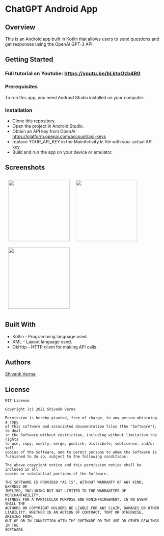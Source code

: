 # ChatGPT Android App

## Overview

This is an Android app built in Kotlin that allows users to send questions and get responses using the OpenAI GPT-3 API.

## Getting Started
### Full tutorial on Youtube: https://youtu.be/bLktoOzb4R0
### Prerequisites
To run this app, you need Android Studio installed on your computer.

### Installation
- Clone this repository.
- Open the project in Android Studio.
- Obtain an API key from OpenAI: https://platform.openai.com/account/api-keys
- replace YOUR_API_KEY in the MainActivity.kt file with your actual API key.
- Build and run the app on your device or emulator.

## Screenshots

[<img src="https://i.imgur.com/um3xa2j.png" align="left"
width="200"
    hspace="10" vspace="10">](https://i.imgur.com/um3xa2j.png)
[<img src="https://i.imgur.com/ofwR5YT.png" align="center"
width="200"
    hspace="10" vspace="10">](https://i.imgur.com/ofwR5YT.png)
[<img src="https://i.imgur.com/rsv9Em6.png" align="center"
width="200"
    hspace="10" vspace="10">](https://i.imgur.com/rsv9Em6.png)    

## Built With
- Kotlin - Programming language used.
- XML - Layout language used.
- OkHttp - HTTP client for making API calls.

## Authors
[Shivank Verma](https://www.linkedin.com/in/shivank8/)


## License
```license
MIT License

Copyright (c) 2021 Shivank Verma

Permission is hereby granted, free of charge, to any person obtaining a copy
of this software and associated documentation files (the "Software"), to deal
in the Software without restriction, including without limitation the rights
to use, copy, modify, merge, publish, distribute, sublicense, and/or sell
copies of the Software, and to permit persons to whom the Software is
furnished to do so, subject to the following conditions:

The above copyright notice and this permission notice shall be included in all
copies or substantial portions of the Software.

THE SOFTWARE IS PROVIDED "AS IS", WITHOUT WARRANTY OF ANY KIND, EXPRESS OR
IMPLIED, INCLUDING BUT NOT LIMITED TO THE WARRANTIES OF MERCHANTABILITY,
FITNESS FOR A PARTICULAR PURPOSE AND NONINFRINGEMENT. IN NO EVENT SHALL THE
AUTHORS OR COPYRIGHT HOLDERS BE LIABLE FOR ANY CLAIM, DAMAGES OR OTHER
LIABILITY, WHETHER IN AN ACTION OF CONTRACT, TORT OR OTHERWISE, ARISING FROM,
OUT OF OR IN CONNECTION WITH THE SOFTWARE OR THE USE OR OTHER DEALINGS IN THE
SOFTWARE.
```

